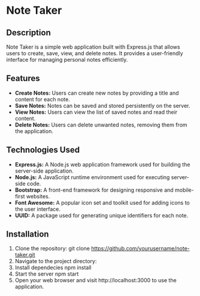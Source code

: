 # Note Taker

## Description

Note Taker is a simple web application built with Express.js that allows users to create, save, view, and delete notes. It provides a user-friendly interface for managing personal notes efficiently.

## Features

- **Create Notes:** Users can create new notes by providing a title and content for each note.
- **Save Notes:** Notes can be saved and stored persistently on the server.
- **View Notes:** Users can view the list of saved notes and read their content.
- **Delete Notes:** Users can delete unwanted notes, removing them from the application.

## Technologies Used

- **Express.js:** A Node.js web application framework used for building the server-side application.
- **Node.js:** A JavaScript runtime environment used for executing server-side code.
- **Bootstrap:** A front-end framework for designing responsive and mobile-first websites.
- **Font Awesome:** A popular icon set and toolkit used for adding icons to the user interface.
- **UUID:** A package used for generating unique identifiers for each note.

## Installation

1. Clone the repository:
   git clone https://github.com/yourusername/note-taker.git
2. Navigate to the project directory:
3. Install dependecies
   npm install
4. Start the server
   npm start
5. Open your web browser and visit http://localhost:3000 to use the application.
